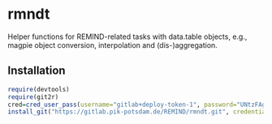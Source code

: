 # rmndt

Helper functions for REMIND-related tasks with data.table objects, e.g., magpie object conversion, interpolation and (dis-)aggregation.

## Installation

```r
require(devtools)
require(git2r)
cred=cred_user_pass(username="gitlab+deploy-token-1", password="UNtzFAgZUyDPF9irVTCN")
install_git("https://gitlab.pik-potsdam.de/REMIND/rmndt.git", credentials=cred)
```
